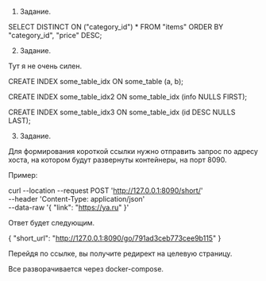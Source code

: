 1. Задание.

SELECT DISTINCT ON ("category_id") * FROM "items" ORDER BY "category_id", "price" DESC;

2. Задание.

Тут я не очень силен.

CREATE INDEX some_table_idx ON some_table (a, b);

CREATE INDEX some_table_idx2 ON some_table_idx (info NULLS FIRST);

CREATE INDEX some_table_idx3 ON some_table_idx (id DESC NULLS LAST);

3. Задание.

Для формирования короткой ссылки нужно отправить запрос по адресу хоста, на котором будут развернуты контейнеры, на порт 8090.

Пример:

curl --location --request POST 'http://127.0.0.1:8090/short/' \
--header 'Content-Type: application/json' \
--data-raw '{
    "link": "https://ya.ru"
}'

Ответ будет следующим.

{
    "short_url": "http://127.0.0.1:8090/go/791ad3ceb773cee9b115"
}

Перейдя по ссылке, вы получите редирект на целевую страницу.

Все разворачивается через docker-compose.
